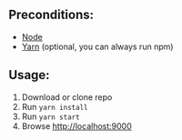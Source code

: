 ## Preconditions:

- [Node](https://nodejs.org/en/)
- [Yarn](https://yarnpkg.com/lang/en/) (optional, you can always run npm)

## Usage:

1. Download or clone repo
2. Run `yarn install`
3. Run `yarn start`
4. Browse [http://localhost:9000]()
